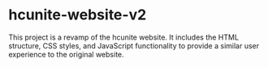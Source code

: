 # hcunite-website-v2
This project is a revamp of the hcunite website. It includes the HTML structure, CSS styles, and JavaScript functionality to provide a similar user experience to the original website.
